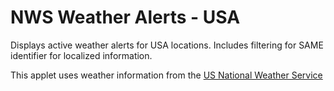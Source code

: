# NWS Weather Alerts - USA

Displays active weather alerts for USA locations. Includes filtering for SAME identifier for localized information.

This applet uses weather information from the [US National Weather Service](https://weather.gov)